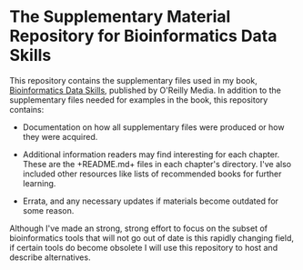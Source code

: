 # The Supplementary Material Repository for Bioinformatics Data Skills

This repository contains the supplementary files used in my book,
[Bioinformatics Data Skills](http://shop.oreilly.com/product/0636920030157.do),
published by O'Reilly Media. In addition to the supplementary files needed for
examples in the book, this repository contains:

 - Documentation on how all supplementary files were produced or how they were
   acquired.

 - Additional information readers may find interesting for each chapter. These
   are the +README.md+ files in each chapter's directory. I've also included
   other resources like lists of recommended books for further learning.

 - Errata, and any necessary updates if materials become outdated for some
   reason.

Although I've made an strong, strong effort to focus on the subset of
bioinformatics tools that will not go out of date is this rapidly changing
field, if certain tools do become obsolete I will use this repository to host
and describe alternatives.

